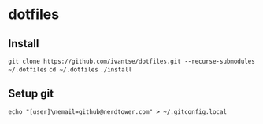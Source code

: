 # dotfiles

## Install

`git clone https://github.com/ivantse/dotfiles.git --recurse-submodules ~/.dotfiles`
`cd ~/.dotfiles`
`./install`

## Setup git
`echo "[user]\nemail=github@nerdtower.com" > ~/.gitconfig.local`
